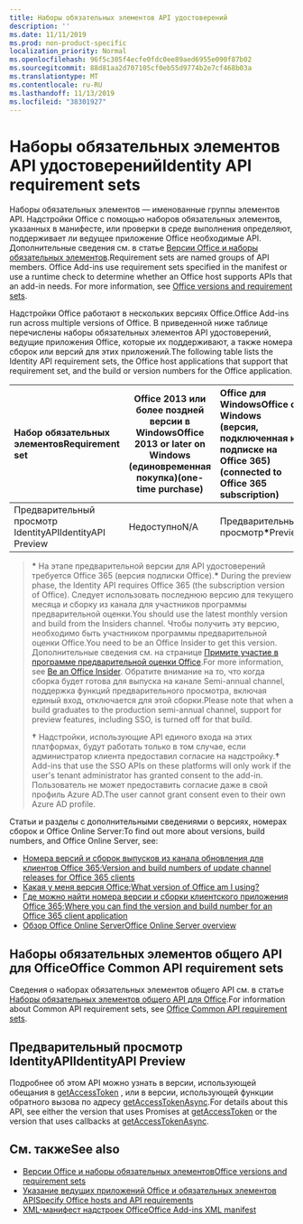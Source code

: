 ```yaml
---
title: Наборы обязательных элементов API удостоверений
description: ''
ms.date: 11/11/2019
ms.prod: non-product-specific
localization_priority: Normal
ms.openlocfilehash: 96f5c305f4ecfe0fdc0ee89aed6955e090f87b02
ms.sourcegitcommit: 88d81aa2d707105cf0eb55d9774b2e7cf468b03a
ms.translationtype: MT
ms.contentlocale: ru-RU
ms.lasthandoff: 11/13/2019
ms.locfileid: "38301927"
---
```

# <a name="identity-api-requirement-sets"></a><span data-ttu-id="9802e-102">Наборы обязательных элементов API удостоверений</span><span class="sxs-lookup"><span data-stu-id="9802e-102">Identity API requirement sets</span></span>

<span data-ttu-id="9802e-p101">Наборы обязательных элементов — именованные группы элементов API. Надстройки Office с помощью наборов обязательных элементов, указанных в манифесте, или проверки в среде выполнения определяют, поддерживает ли ведущее приложение Office необходимые API. Дополнительные сведения см. в статье [Версии Office и наборы обязательных элементов](/office/dev/add-ins/develop/office-versions-and-requirement-sets).</span><span class="sxs-lookup"><span data-stu-id="9802e-p101">Requirement sets are named groups of API members. Office Add-ins use requirement sets specified in the manifest or use a runtime check to determine whether an Office host supports APIs that an add-in needs. For more information, see [Office versions and requirement sets](/office/dev/add-ins/develop/office-versions-and-requirement-sets).</span></span>

<span data-ttu-id="9802e-106">Надстройки Office работают в нескольких версиях Office.</span><span class="sxs-lookup"><span data-stu-id="9802e-106">Office Add-ins run across multiple versions of Office.</span></span> <span data-ttu-id="9802e-107">В приведенной ниже таблице перечислены наборы обязательных элементов API удостоверений, ведущие приложения Office, которые их поддерживают, а также номера сборок или версий для этих приложений.</span><span class="sxs-lookup"><span data-stu-id="9802e-107">The following table lists the Identity API requirement sets, the Office host applications that support that requirement set, and the build or version numbers for the Office application.</span></span>

|  <span data-ttu-id="9802e-108">Набор обязательных элементов</span><span class="sxs-lookup"><span data-stu-id="9802e-108">Requirement set</span></span>  | <span data-ttu-id="9802e-109">Office 2013 или более поздней версии в Windows</span><span class="sxs-lookup"><span data-stu-id="9802e-109">Office 2013 or later on Windows</span></span><br><span data-ttu-id="9802e-110">(единовременная покупка)</span><span class="sxs-lookup"><span data-stu-id="9802e-110">(one-time purchase)</span></span> | <span data-ttu-id="9802e-111">Office для Windows</span><span class="sxs-lookup"><span data-stu-id="9802e-111">Office on Windows</span></span><br><span data-ttu-id="9802e-112">(версия, подключенная к подписке на Office 365)</span><span class="sxs-lookup"><span data-stu-id="9802e-112">(connected to Office 365 subscription)</span></span> |  <span data-ttu-id="9802e-113">Office для iPad</span><span class="sxs-lookup"><span data-stu-id="9802e-113">Office on iPad</span></span><br><span data-ttu-id="9802e-114">(версия, подключенная к подписке на Office 365)</span><span class="sxs-lookup"><span data-stu-id="9802e-114">(connected to Office 365 subscription)</span></span>  |  <span data-ttu-id="9802e-115">Office для Mac</span><span class="sxs-lookup"><span data-stu-id="9802e-115">Office on Mac</span></span><br><span data-ttu-id="9802e-116">(версия, подключенная к подписке на Office 365)</span><span class="sxs-lookup"><span data-stu-id="9802e-116">(connected to Office 365 subscription)</span></span>  | <span data-ttu-id="9802e-117">Office в Интернете</span><span class="sxs-lookup"><span data-stu-id="9802e-117">Office on the web</span></span>  | <span data-ttu-id="9802e-118">SharePoint Online</span><span class="sxs-lookup"><span data-stu-id="9802e-118">SharePoint Online</span></span> | <span data-ttu-id="9802e-119">OneDrive.com</span><span class="sxs-lookup"><span data-stu-id="9802e-119">OneDrive.com</span></span> |<span data-ttu-id="9802e-120">Outlook.com и Exchange Online</span><span class="sxs-lookup"><span data-stu-id="9802e-120">Outlook.com & Exchange Online</span></span>|
|:-----|-----|:-----|:-----|:-----|:-----|:-----|:-----|:-----|
| <span data-ttu-id="9802e-121">Предварительный просмотр IdentityAPI</span><span class="sxs-lookup"><span data-stu-id="9802e-121">IdentityAPI Preview</span></span>  | <span data-ttu-id="9802e-122">Недоступно</span><span class="sxs-lookup"><span data-stu-id="9802e-122">N/A</span></span> | <span data-ttu-id="9802e-123">Предварительный просмотр<b>\*</b></span><span class="sxs-lookup"><span data-stu-id="9802e-123">Preview<b>\*</b></span></span> | <span data-ttu-id="9802e-124">Скоро</span><span class="sxs-lookup"><span data-stu-id="9802e-124">Coming soon</span></span> | <span data-ttu-id="9802e-125">Предварительный просмотр<b>\*</b></span><span class="sxs-lookup"><span data-stu-id="9802e-125">Preview<b>\*</b></span></span> | <span data-ttu-id="9802e-126">Предварительный просмотр<b>\* &#8224;</b></span><span class="sxs-lookup"><span data-stu-id="9802e-126">Preview<b>\*&#8224;</b></span></span> | <span data-ttu-id="9802e-127">Предварительный просмотр<b>\* &#8224;</b></span><span class="sxs-lookup"><span data-stu-id="9802e-127">Preview<b>\*&#8224;</b></span></span>| <span data-ttu-id="9802e-128">Скоро</span><span class="sxs-lookup"><span data-stu-id="9802e-128">Coming soon</span></span> | <span data-ttu-id="9802e-129">Скоро</span><span class="sxs-lookup"><span data-stu-id="9802e-129">Coming soon</span></span> |

> <span data-ttu-id="9802e-130">**&#42;** На этапе предварительной версии для API удостоверений требуется Office 365 (версия подписки Office).</span><span class="sxs-lookup"><span data-stu-id="9802e-130">**&#42;** During the preview phase, the Identity API requires Office 365 (the subscription version of Office).</span></span> <span data-ttu-id="9802e-131">Следует использовать последнюю версию для текущего месяца и сборку из канала для участников программы предварительной оценки.</span><span class="sxs-lookup"><span data-stu-id="9802e-131">You should use the latest monthly version and build from the Insiders channel.</span></span> <span data-ttu-id="9802e-132">Чтобы получить эту версию, необходимо быть участником программы предварительной оценки Office.</span><span class="sxs-lookup"><span data-stu-id="9802e-132">You need to be an Office Insider to get this version.</span></span> <span data-ttu-id="9802e-133">Дополнительные сведения см. на странице [Примите участие в программе предварительной оценки Office](https://products.office.com/office-insider?tab=tab-1).</span><span class="sxs-lookup"><span data-stu-id="9802e-133">For more information, see [Be an Office Insider](https://products.office.com/office-insider?tab=tab-1).</span></span> <span data-ttu-id="9802e-134">Обратите внимание на то, что когда сборка будет готова для выпуска на канале Semi-annual channel, поддержка функций предварительного просмотра, включая единый вход, отключается для этой сборки.</span><span class="sxs-lookup"><span data-stu-id="9802e-134">Please note that when a build graduates to the production semi-annual channel, support for preview features, including SSO, is turned off for that build.</span></span>
>
> <span data-ttu-id="9802e-135">**&#8224;** Надстройки, использующие API единого входа на этих платформах, будут работать только в том случае, если администратор клиента предоставил согласие на надстройку.</span><span class="sxs-lookup"><span data-stu-id="9802e-135">**&#8224;** Add-ins that use the SSO APIs on these platforms will only work if the user's tenant administrator has granted consent to the add-in.</span></span> <span data-ttu-id="9802e-136">Пользователь не может предоставить согласие даже в свой профиль Azure AD.</span><span class="sxs-lookup"><span data-stu-id="9802e-136">The user cannot grant consent even to their own Azure AD profile.</span></span>

<span data-ttu-id="9802e-137">Статьи и разделы с дополнительными сведениями о версиях, номерах сборок и Office Online Server:</span><span class="sxs-lookup"><span data-stu-id="9802e-137">To find out more about versions, build numbers, and Office Online Server, see:</span></span>

- <span data-ttu-id="9802e-138">[Номера версий и сборок выпусков из канала обновления для клиентов Office 365](https://support.office.com/article/version-and-build-numbers-of-update-channel-releases-ae942449-1fca-4484-898b-a933ea23def7);</span><span class="sxs-lookup"><span data-stu-id="9802e-138">[Version and build numbers of update channel releases for Office 365 clients](https://support.office.com/article/version-and-build-numbers-of-update-channel-releases-ae942449-1fca-4484-898b-a933ea23def7)</span></span>
- <span data-ttu-id="9802e-139">[Какая у меня версия Office](https://support.office.com/article/What-version-of-Office-am-I-using-932788b8-a3ce-44bf-bb09-e334518b8b19);</span><span class="sxs-lookup"><span data-stu-id="9802e-139">[What version of Office am I using?](https://support.office.com/article/What-version-of-Office-am-I-using-932788b8-a3ce-44bf-bb09-e334518b8b19)</span></span>
- <span data-ttu-id="9802e-140">[Где можно найти номера версии и сборки клиентского приложения Office 365](https://support.office.com/article/version-and-build-numbers-of-update-channel-releases-ae942449-1fca-4484-898b-a933ea23def7);</span><span class="sxs-lookup"><span data-stu-id="9802e-140">[Where you can find the version and build number for an Office 365 client application](https://support.office.com/article/version-and-build-numbers-of-update-channel-releases-ae942449-1fca-4484-898b-a933ea23def7)</span></span>
- [<span data-ttu-id="9802e-141">Обзор Office Online Server</span><span class="sxs-lookup"><span data-stu-id="9802e-141">Office Online Server overview</span></span>](/officeonlineserver/office-online-server-overview)

## <a name="office-common-api-requirement-sets"></a><span data-ttu-id="9802e-142">Наборы обязательных элементов общего API для Office</span><span class="sxs-lookup"><span data-stu-id="9802e-142">Office Common API requirement sets</span></span>

<span data-ttu-id="9802e-143">Сведения о наборах обязательных элементов общего API см. в статье [Наборы обязательных элементов общего API для Office](office-add-in-requirement-sets.md).</span><span class="sxs-lookup"><span data-stu-id="9802e-143">For information about Common API requirement sets, see [Office Common API requirement sets](office-add-in-requirement-sets.md).</span></span>

## <a name="identityapi-preview"></a><span data-ttu-id="9802e-144">Предварительный просмотр IdentityAPI</span><span class="sxs-lookup"><span data-stu-id="9802e-144">IdentityAPI Preview</span></span>

<span data-ttu-id="9802e-145">Подробнее об этом API можно узнать в версии, использующей обещания в [getAccessToken](/javascript/api/office-runtime/officeruntime.auth#getaccesstoken-options-) , или в версии, использующей функции обратного вызова по адресу [getAccessTokenAsync](/javascript/api/office/office.auth#getaccesstokenasync-options--callback-).</span><span class="sxs-lookup"><span data-stu-id="9802e-145">For details about this API, see either the version that uses Promises at [getAccessToken](/javascript/api/office-runtime/officeruntime.auth#getaccesstoken-options-) or the version that uses callbacks at [getAccessTokenAsync](/javascript/api/office/office.auth#getaccesstokenasync-options--callback-).</span></span>

## <a name="see-also"></a><span data-ttu-id="9802e-146">См. также</span><span class="sxs-lookup"><span data-stu-id="9802e-146">See also</span></span>

- [<span data-ttu-id="9802e-147">Версии Office и наборы обязательных элементов</span><span class="sxs-lookup"><span data-stu-id="9802e-147">Office versions and requirement sets</span></span>](/office/dev/add-ins/develop/office-versions-and-requirement-sets)
- [<span data-ttu-id="9802e-148">Указание ведущих приложений Office и обязательных элементов API</span><span class="sxs-lookup"><span data-stu-id="9802e-148">Specify Office hosts and API requirements</span></span>](/office/dev/add-ins/develop/specify-office-hosts-and-api-requirements)
- [<span data-ttu-id="9802e-149">XML-манифест надстроек Office</span><span class="sxs-lookup"><span data-stu-id="9802e-149">Office Add-ins XML manifest</span></span>](/office/dev/add-ins/develop/add-in-manifests)
